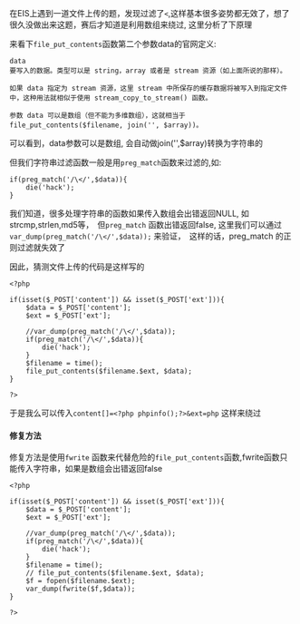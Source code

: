 在EIS上遇到一道文件上传的题，发现过滤了`<`,这样基本很多姿势都无效了，想了很久没做出来这题，赛后才知道是利用数组来绕过, 这里分析了下原理

来看下`file_put_contents`函数第二个参数data的官网定义:
```
data
要写入的数据。类型可以是 string，array 或者是 stream 资源（如上面所说的那样）。

如果 data 指定为 stream 资源，这里 stream 中所保存的缓存数据将被写入到指定文件中，这种用法就相似于使用 stream_copy_to_stream() 函数。

参数 data 可以是数组（但不能为多维数组），这就相当于 file_put_contents($filename, join('', $array))。
```


可以看到，data参数可以是数组, 会自动做join('',$array)转换为字符串的

但我们字符串过滤函数一般是用`preg_match`函数来过滤的,如:
```
if(preg_match('/\</',$data)){
	die('hack');
}
```


我们知道，很多处理字符串的函数如果传入数组会出错返回NULL, 如strcmp,strlen,md5等，　但`preg_match` 函数出错返回false, 这里我们可以通过`var_dump(preg_match('/\</',$data));` 来验证，　这样的话，preg_match 的正则过滤就失效了

因此，猜测文件上传的代码是这样写的

```
<?php 

if(isset($_POST['content']) && isset($_POST['ext'])){
	$data = $_POST['content'];
	$ext = $_POST['ext'];

	//var_dump(preg_match('/\</',$data));
	if(preg_match('/\</',$data)){
		die('hack');
	}
	$filename = time();
	file_put_contents($filename.$ext, $data);
}

?>
```

于是我么可以传入`content[]=<?php phpinfo();?>&ext=php` 这样来绕过


#### 修复方法
修复方法是使用`fwrite` 函数来代替危险的`file_put_contents`函数,fwrite函数只能传入字符串，如果是数组会出错返回false

```
<?php 

if(isset($_POST['content']) && isset($_POST['ext'])){
	$data = $_POST['content'];
	$ext = $_POST['ext'];

	//var_dump(preg_match('/\</',$data));
	if(preg_match('/\</',$data)){
		die('hack');
	}
	$filename = time();
	// file_put_contents($filename.$ext, $data);
	$f = fopen($filename.$ext);
	var_dump(fwrite($f,$data));
}

?>
```